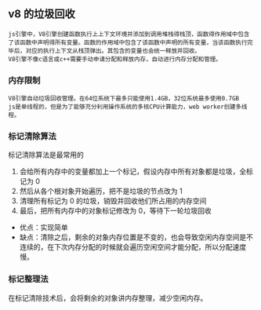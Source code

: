## v8 的垃圾回收

    js引擎中，V8引擎创建函数执行上上下文环境并添加到调用堆栈得栈顶，函数得作用域中包含了该函数中声明得所有变量。函数的作用域中包含了该函数中声明的所有变量，当该函数执行完毕后，对应的执行上下文从栈顶弹出。其包含的变量也会统一释放并回收。
    V8引擎不像c语言或c++需要手动申请分配和释放内存，自动进行内存分配和管理。

### 内存限制

    V8引擎自动垃圾回收管理。在64位系统下最多只能使用1.4GB，32位系统最多使用0.7GB
    js是单线程的，但是为了能够充分利用操作系统的多核CPU计算能力，web worker创建多线程。

### 标记清除算法

标记清除算法是最常用的

1. 会给所有内存中的变量都加上一个标记，假设内存中所有对象都是垃圾，全标记为 0
2. 然后从各个根对象开始遍历，把不是垃圾的节点改为 1
3. 清理所有标记为 0 的垃圾，销毁并回收他们所占用的内存空间
4. 最后，把所有内存中的对象标记修改为 0，等待下一轮垃圾回收

- 优点：实现简单
- 缺点：清除之后，剩余的对象内存位置是不变的，也会导致空闲内存空间是不连续的，在下次内存分配的时候就会遍历空闲空间才能分配，所以分配速度慢。

### 标记整理法

在标记清除技术后，会将剩余的对象讲内存整理，减少空闲内存。

